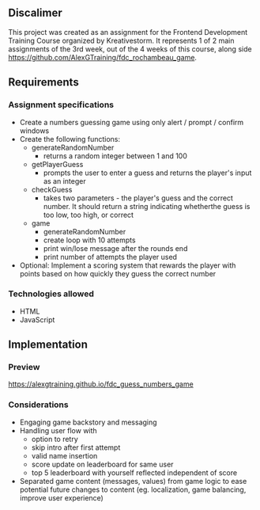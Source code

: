 <h2>Discalimer</h2>

This project was created as an assignment for the Frontend Development Training Course organized by Kreativestorm.
It represents 1 of 2 main assignments of the 3rd week, out of the 4 weeks of this course, along side https://github.com/AlexGTraining/fdc_rochambeau_game.

<h2>Requirements</h2>

<h3>Assignment specifications</h3>

  - Create a numbers guessing game using only alert / prompt / confirm windows
  - Create the following functions:
      - generateRandomNumber
        - returns a random integer between 1 and 100 
      - getPlayerGuess
        - prompts the user to enter a guess and returns the player's input as an integer
      - checkGuess 
        - takes two parameters - the player's guess and the correct number. It should return a string indicating whetherthe guess is too low, too high, or correct
      - game
        - generateRandomNumber
        - create loop with 10 attempts
        - print win/lose message after the rounds end
        - print number of attempts the player used
  - Optional: Implement a scoring system that rewards the player with points based on how quickly they guess the correct number

<h3>Technologies allowed</h3>

  - HTML
  - JavaScript

<h2>Implementation</h2>

<h3>Preview</h3>

https://alexgtraining.github.io/fdc_guess_numbers_game

<h3>Considerations</h3>

  - Engaging game backstory and messaging
  - Handling user flow with
      - option to retry
      - skip intro after first attempt
      - valid name insertion
      - score update on leaderboard for same user
      - top 5 leaderboard with yourself reflected independent of score
  - Separated game content (messages, values) from game logic to ease potential future changes to content (eg. localization, game balancing, improve user experience)

